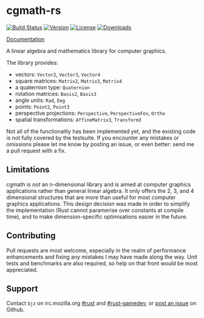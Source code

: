 # cgmath-rs

[![Build Status](https://travis-ci.org/bjz/cgmath-rs.svg?branch=master)](https://travis-ci.org/bjz/cgmath-rs)
[![Version](https://img.shields.io/crates/v/cgmath.svg)](https://crates.io/crates/cgmath)
[![License](https://img.shields.io/crates/l/cgmath.svg)](https://github.com/bjz/cgmath-rs/blob/master/LICENSE)
[![Downloads](https://img.shields.io/crates/d/cgmath.svg)](https://crates.io/crates/cgmath)

[Documentation](http://bjz.github.io/cgmath)

A linear algebra and mathematics library for computer graphics.

The library provides:

- vectors: `Vector2`, `Vector3`, `Vector4`
- square matrices: `Matrix2`, `Matrix3`, `Matrix4`
- a quaternion type: `Quaternion`
- rotation matrices: `Basis2`, `Basis3`
- angle units: `Rad`, `Deg`
- points: `Point2`, `Point3`
- perspective projections: `Perspective`, `PerspectiveFov`, `Ortho`
- spatial transformations: `AffineMatrix3`, `Transform3`

Not all of the functionality has been implemented yet, and the existing code
is not fully covered by the testsuite. If you encounter any mistakes or
omissions please let me know by posting an issue, or even better: send me a
pull request with a fix.

## Limitations

cgmath is _not_ an n-dimensional library and is aimed at computer graphics
applications rather than general linear algebra. It only offers the 2, 3, and
4 dimensional structures that are more than useful for most computer graphics
applications. This design decision was made in order to simplify the
implementation (Rust cannot paramerise over constants at compile time), and to
make dimension-specific optimisations easier in the future.

## Contributing

Pull requests are most welcome, especially in the realm of performance
enhancements and fixing any mistakes I may have made along the way. Unit tests
and benchmarks are also required, so help on that front would be most
appreciated.

## Support

Contact `bjz` on irc.mozilla.org [#rust](http://mibbit.com/?server=irc.mozilla.org&channel=%23rust)
and [#rust-gamedev](http://mibbit.com/?server=irc.mozilla.org&channel=%23rust-gamedev),
or [post an issue](https://github.com/bjz/cgmath/issues/new) on Github.
